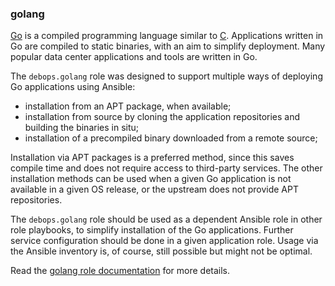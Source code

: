 ### golang

[Go](https://en.wikipedia.org/wiki/Go_(programming_language)) is a
compiled programming language similar to
[C](https://en.wikipedia.org/wiki/C_(programming_language)).
Applications written in Go are compiled to static binaries, with an aim
to simplify deployment. Many popular data center applications and tools
are written in Go.

The `debops.golang` role was designed to support multiple ways of
deploying Go applications using Ansible:

-   installation from an APT package, when available;
-   installation from source by cloning the application repositories and
    building the binaries in situ;
-   installation of a precompiled binary downloaded from a remote
    source;

Installation via APT packages is a preferred method, since this saves
compile time and does not require access to third-party services. The
other installation methods can be used when a given Go application is
not available in a given OS release, or the upstream does not provide
APT repositories.

The `debops.golang` role should be used as a dependent Ansible role in
other role playbooks, to simplify installation of the Go applications.
Further service configuration should be done in a given application
role. Usage via the Ansible inventory is, of course, still possible but
might not be optimal.

Read the [golang role documentation](https://docs.debops.org/en/HEAD/ansible/roles/golang/) for more details.
